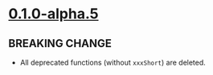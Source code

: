 # [0.1.0-alpha.5]

## BREAKING CHANGE

- All deprecated functions (without `xxxShort`) are deleted.

[0.1.0-alpha.5]: https://github.com/AccelByte/accelbyte-go-modular-sdk/compare/legal-sdk/v0.1.0-alpha.4..legal-sdk/v0.1.0-alpha.5
